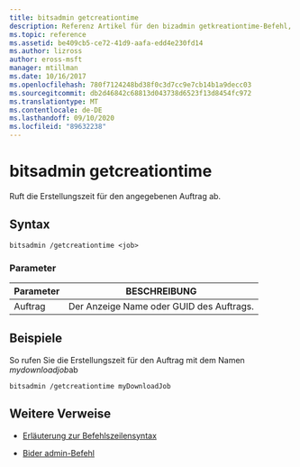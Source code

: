 ```yaml
---
title: bitsadmin getcreationtime
description: Referenz Artikel für den bizadmin getkreationtime-Befehl, der die Erstellungszeit für den angegebenen Auftrag abruft.
ms.topic: reference
ms.assetid: be409cb5-ce72-41d9-aafa-edd4e230fd14
ms.author: lizross
author: eross-msft
manager: mtillman
ms.date: 10/16/2017
ms.openlocfilehash: 780f7124248bd38f0c3d7cc9e7cb14b1a9decc03
ms.sourcegitcommit: db2d46842c68813d043738d6523f13d8454fc972
ms.translationtype: MT
ms.contentlocale: de-DE
ms.lasthandoff: 09/10/2020
ms.locfileid: "89632238"
---
```

# <a name="bitsadmin-getcreationtime"></a>bitsadmin getcreationtime

Ruft die Erstellungszeit für den angegebenen Auftrag ab.

## <a name="syntax"></a>Syntax

```
bitsadmin /getcreationtime <job>
```

### <a name="parameters"></a>Parameter

| Parameter | BESCHREIBUNG |
| -------------- | -------------- |
| Auftrag | Der Anzeige Name oder GUID des Auftrags. |

## <a name="examples"></a>Beispiele

So rufen Sie die Erstellungszeit für den Auftrag mit dem Namen *mydownloadjob*ab

```
bitsadmin /getcreationtime myDownloadJob
```

## <a name="additional-references"></a>Weitere Verweise

- [Erläuterung zur Befehlszeilensyntax](command-line-syntax-key.md)

- [Bider admin-Befehl](bitsadmin.md)
